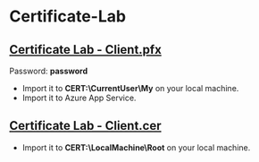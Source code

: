 # Certificate-Lab

## [Certificate Lab - Client.pfx](/.Global/Certificates/Certificate%20Lab%20-%20Client.pfx)

Password: **password**

- Import it to **CERT:\CurrentUser\My** on your local machine.
- Import it to Azure App Service.

## [Certificate Lab - Client.cer](/.Global/Certificates/Certificate%20Lab%20-%20Client.cer)

- Import it to **CERT:\LocalMachine\Root** on your local machine.